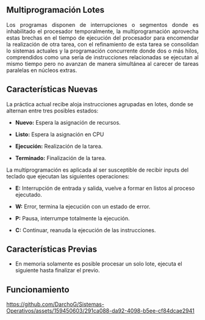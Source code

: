 ## **Multiprogramación Lotes**

<p align="justify">
Los programas disponen de interrupciones o segmentos donde es inhabilitado el procesador temporalmente, la multiprogramación aprovecha estas brechas en el tiempo de ejecución del procesador para encomendar la realización de otra tarea, con el refinamiento de esta tarea se consolidan lo sistemas actuales y la programación concurrente donde dos o más hilos, comprendidos como una seria de instrucciones relacionadas se ejecutan al mismo tiempo pero no avanzan de manera simultánea al carecer de tareas paralelas en núcleos extras.
</p>

## **Características Nuevas**

La práctica actual recibe aloja instrucciones agrupadas en lotes, donde se alternan entre tres posibles estados:

- **Nuevo:** Espera la asignación de recursos.

- **Listo:** Espera la asignación en CPU

- **Ejecución:** Realización de la tarea.

- **Terminado:** Finalización de la tarea.

La multiprogramación es aplicada al ser susceptible de recibir inputs del teclado que ejecutan las siguientes operaciones:

- **E:** Interrupción de entrada y salida, vuelve a formar en listos al proceso ejecutado.

- **W:** Error, termina la ejecución con un estado de error.

- **P:** Pausa, interrumpe totalmente la ejecución.

- **C:** Continuar, reanuda la ejecución de las instrucciones.

## **Características Previas**

- En memoria solamente es posible procesar un solo lote, ejecuta el siguiente hasta finalizar el previo.

## **Funcionamiento**

https://github.com/DarchoG/Sistemas-Operativos/assets/159450603/291ca088-da92-4098-b5ee-cf84dcae2941
